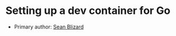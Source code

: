 # Setting up a dev container for Go

* Primary author: [Sean Blizard](https://github.com/sblizard)

